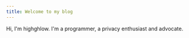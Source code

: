 ```yaml
---
title: Welcome to my blog
---
```


Hi, I'm highghlow. I'm a programmer, a privacy enthusiast and advocate.